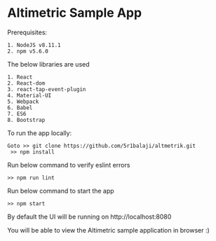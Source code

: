 # Altimetric Sample App

Prerequisites:
	
	1. NodeJS v8.11.1
	2. npm v5.6.0

The below libraries are used

	1. React
	2. React-dom
	3. react-tap-event-plugin
	4. Material-UI
	5. Webpack
	6. Babel
	7. ES6
	8. Bootstrap

To run the app locally:	

	Goto >> git clone https://github.com/5r1balaji/altmetrik.git
     >> npm install

Run below command to verify eslint errors

	>> npm run lint

Run below command to start the app

	>> npm start

By default the UI will be running on http://localhost:8080

You will be able to view the Altimetric sample application in browser :)
